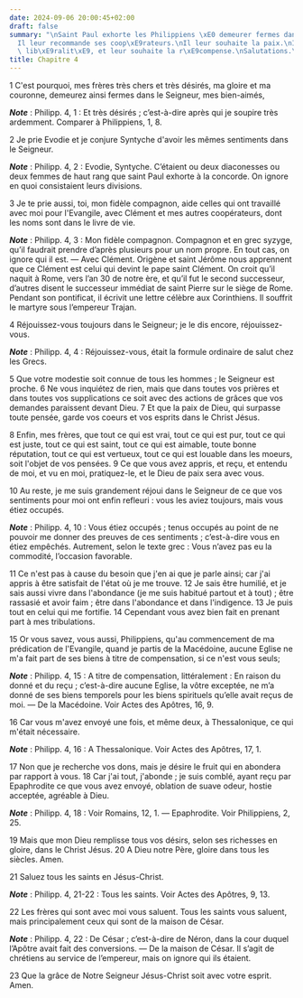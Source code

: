 ```yaml
---
date: 2024-09-06 20:00:45+02:00
draft: false
summary: "\nSaint Paul exhorte les Philippiens \xE0 demeurer fermes dans le Seigneur.\n\
  Il leur recommande ses coop\xE9rateurs.\nIl leur souhaite la paix.\nIl loue leur\
  \ lib\xE9ralit\xE9, et leur souhaite la r\xE9compense.\nSalutations.\n"
title: Chapitre 4
---
```





1 C'est pourquoi, mes frères très chers et très désirés, ma gloire et ma couronne, demeurez ainsi fermes dans le Seigneur, mes bien-aimés,

***Note*** :  Philipp. 4, 1 : Et très désirés ; c’est-à-dire après qui je soupire très ardemment. Comparer à Philippiens, 1, 8.


2 Je prie Evodie et je conjure Syntyche d'avoir les mêmes sentiments dans le Seigneur.

***Note*** :  Philipp. 4, 2 : Evodie, Syntyche. C’étaient ou deux diaconesses ou deux femmes de haut rang que saint Paul exhorte à la concorde. On ignore en quoi consistaient leurs divisions.

3 Je te prie aussi, toi, mon fidèle compagnon, aide celles qui ont travaillé avec moi pour l'Evangile, avec Clément et mes autres coopérateurs, dont les noms sont dans le livre de vie.

***Note*** :  Philipp. 4, 3 : Mon fidèle compagnon. Compagnon et en grec syzyge, qu’il faudrait prendre d’après plusieurs pour un nom propre. En tout cas, on ignore qui il est. ― Avec Clément. Origène et saint Jérôme nous apprennent que ce Clément est celui qui devint le pape saint Clément. On croit qu’il naquit à Rome, vers l’an 30 de notre ère, et qu’il fut le second successeur, d’autres disent le successeur immédiat de saint Pierre sur le siège de Rome. Pendant son pontificat, il écrivit une lettre célèbre aux Corinthiens. Il souffrit le martyre sous l’empereur Trajan.


4 Réjouissez-vous toujours dans le Seigneur; je le dis encore, réjouissez-vous.

***Note*** :  Philipp. 4, 4 : Réjouissez-vous, était la formule ordinaire de salut chez les Grecs.

5 Que votre modestie soit connue de tous les hommes ; le Seigneur est proche. 6 Ne vous inquiétez de rien, mais que dans toutes vos prières et dans toutes vos supplications ce soit avec des actions de grâces que vos demandes paraissent devant Dieu. 7 Et que la paix de Dieu, qui surpasse toute pensée, garde vos coeurs et vos esprits dans le Christ Jésus.


8 Enfin, mes frères, que tout ce qui est vrai, tout ce qui est pur, tout ce qui est juste, tout ce qui est saint, tout ce qui est aimable, toute bonne réputation, tout ce qui est vertueux, tout ce qui est louable dans les moeurs, soit l'objet de vos pensées. 9 Ce que vous avez appris, et reçu, et entendu de moi, et vu en moi, pratiquez-le, et le Dieu de paix sera avec vous.


10 Au reste, je me suis grandement réjoui dans le Seigneur de ce que vos sentiments pour moi ont enfin refleuri : vous les aviez toujours, mais vous étiez occupés.

***Note*** :  Philipp. 4, 10 : Vous étiez occupés ; tenus occupés au point de ne pouvoir me donner des preuves de ces sentiments ; c’est-à-dire vous en étiez empêchés. Autrement, selon le texte grec : Vous n’avez pas eu la commodité, l’occasion favorable.

11 Ce n'est pas à cause du besoin que j'en ai que je parle ainsi; car j'ai appris à être satisfait de l'état où je me trouve. 12 Je sais être humilié, et je sais aussi vivre dans l'abondance (je me suis habitué partout et à tout) ; être rassasié et avoir faim ; être dans l'abondance et dans l'indigence. 13 Je puis tout en celui qui me fortifie. 14 Cependant vous avez bien fait en prenant part à mes tribulations.


15 Or vous savez, vous aussi, Philippiens, qu'au commencement de ma prédication de l'Evangile, quand je partis de la Macédoine, aucune Eglise ne m'a fait part de ses biens à titre de compensation, si ce n'est vous seuls;

***Note*** :  Philipp. 4, 15 : A titre de compensation, littéralement : En raison du donné et du reçu ; c’est-à-dire aucune Eglise, la vôtre exceptée, ne m’a donné de ses biens temporels pour les biens spirituels qu’elle avait reçus de moi. ― De la Macédoine. Voir Actes des Apôtres, 16, 9.

16 Car vous m'avez envoyé une fois, et même deux, à Thessalonique, ce qui m'était nécessaire.

***Note*** :  Philipp. 4, 16 : A Thessalonique. Voir Actes des Apôtres, 17, 1.

17 Non que je recherche vos dons, mais je désire le fruit qui en abondera par rapport à vous. 18 Car j'ai tout, j'abonde ; je suis comblé, ayant reçu par Epaphrodite ce que vous avez envoyé, oblation de suave odeur, hostie acceptée, agréable à Dieu.

***Note*** :  Philipp. 4, 18 : Voir Romains, 12, 1. ― Epaphrodite. Voir Philippiens, 2, 25.

19 Mais que mon Dieu remplisse tous vos désirs, selon ses richesses en gloire, dans le Christ Jésus. 20 A Dieu notre Père, gloire dans tous les siècles. Amen.


21 Saluez tous les saints en Jésus-Christ.

***Note*** :  Philipp. 4, 21-22 : Tous les saints. Voir Actes des Apôtres, 9, 13.

22 Les frères qui sont avec moi vous saluent. Tous les saints vous saluent, mais principalement ceux qui sont de la maison de César.

***Note*** :  Philipp. 4, 22 : De César ; c’est-à-dire de Néron, dans la cour duquel l’Apôtre avait fait des conversions. ― De la maison de César. Il s’agit de chrétiens au service de l’empereur, mais on ignore qui ils étaient.


23 Que la grâce de Notre Seigneur Jésus-Christ soit avec votre esprit. Amen.
